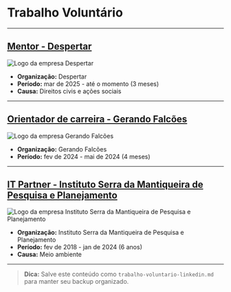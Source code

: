 # Trabalho Voluntário

---

## [Mentor - Despertar](https://www.linkedin.com/company/66649734/)
![Logo da empresa Despertar](https://media.licdn.com/dms/image/v2/D560BAQFV8RPs7FLQjQ/company-logo_100_100/B56ZZ9bH_eHAAQ-/0/1745860986277/despertar_logo?e=1752105600&v=beta&t=HJijUX901IDN8Q_WgSRWsw0974ASgj_eKU4Ip76VHRg)
- **Organização:** Despertar
- **Período:** mar de 2025 - até o momento (3 meses)
- **Causa:** Direitos civis e ações sociais

---

## [Orientador de carreira - Gerando Falcões](https://www.linkedin.com/company/15170585/)
![Logo da empresa Gerando Falcões](https://media.licdn.com/dms/image/v2/D4D0BAQHP-gIcZ_1iWA/company-logo_100_100/B4DZawJzlbHsAU-/0/1746712083615/gerandofalcoes_logo?e=1752105600&v=beta&t=k7pE6YT1YO2tZJFs1Xz_cgUx2Ek8G3XEeYVhiLRAEdQ)
- **Organização:** Gerando Falcões
- **Período:** fev de 2024 - mai de 2024 (4 meses)

---

## [IT Partner - Instituto Serra da Mantiqueira de Pesquisa e Planejamento](https://www.linkedin.com/company/11481013/)
![Logo da empresa Instituto Serra da Mantiqueira de Pesquisa e Planejamento](https://media.licdn.com/dms/image/v2/C4D0BAQH5qJ6c7bpS2A/company-logo_100_100/company-logo_100_100/0/1631300453947?e=1752105600&v=beta&t=3x7ZbyvtQRQftgJ5j_eVv3XZM6qoXNUpq2FiZ9G2ZME)
- **Organização:** Instituto Serra da Mantiqueira de Pesquisa e Planejamento
- **Período:** fev de 2018 - jan de 2024 (6 anos)
- **Causa:** Meio ambiente

---

> **Dica:** Salve este conteúdo como `trabalho-voluntario-linkedin.md` para manter seu backup organizado.
